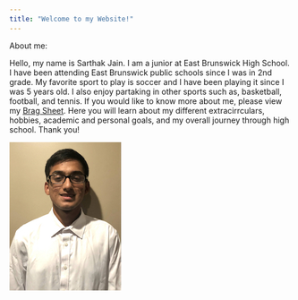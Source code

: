 ```yaml
---
title: "Welcome to my Website!"
---
```


About me:

Hello, my name is Sarthak Jain. I am a junior at East Brunswick High School. 
I have been attending East Brunswick public schools since I was in 2nd grade.
My favorite sport to play is soccer and I have been playing it since I was 5 years old. 
I also enjoy partaking in other sports such as, basketball, football, and tennis.
If you would like to know more about me, please view my <a href = "Brag Sheet Revision 4 (2).pdf">Brag Sheet</a>. Here you will
learn about my different extracirrculars, hobbies, academic and personal goals, and 
my overall journey through high school. Thank you!
 


<img src ="IMG_3742.jpg">



